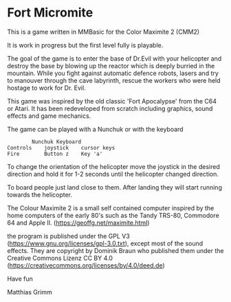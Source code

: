 # Fort Micromite
This is a game written in MMBasic for the Color Maximite 2 (CMM2)

It is work in progress but the first level fully is playable.

The goal of the game is to enter the base of Dr.Evil with your helicopter
and destroy the base by blowing up the reactor which is deeply burried
in the mountain. While you fight against automatic defence robots,
lasers and try to manouver through the cave labyrinth, rescue the
workers who were held hostage to work for Dr. Evil.

This game was inspired by the old classic 'Fort Apocalypse' from the
C64 or Atari. It has been redeveloped from scratch including graphics,
sound effects and game mechanics.

The game can be played with a Nunchuk or with the keyboard

		    Nunchuk	Keyboard
	Controls    joystick	cursor keys
	Fire	    Button z	Key 'a'

To change the orientation of the helicopter move the joystick in the
desired direction and hold it for 1-2 seconds until the helicopter
changed direction.

To board people just land close to them. After landing they will
start running towards the helicopter.

The Colour Maximite 2 is a small self contained computer inspired by
the home computers of the early 80's such as the Tandy TRS-80,
Commodore 64 and Apple II. (https://geoffg.net/maximite.html)

the program is published under the GPL V3 (https://www.gnu.org/licenses/gpl-3.0.txt),
except most of the sound effects. They are copyright by Dominik Braun who published
them under the Creative Commons Lizenz CC BY 4.0 (https://creativecommons.org/licenses/by/4.0/deed.de)

Have fun

  Matthias Grimm
